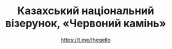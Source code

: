 ---
title: Казахський національний візерунок, «Червоний камінь»
description: Значок або магніт. 32 мм, ручна робота
author: https://t.me/thegello
cost: 3000₸
---